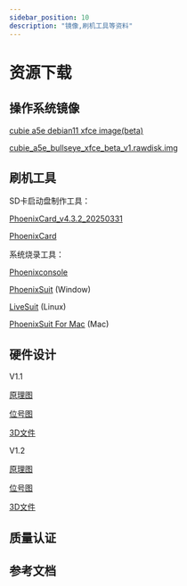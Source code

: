 ```yaml
---
sidebar_position: 10
description: "镜像,刷机工具等资料"
---
```


# 资源下载

## 操作系统镜像

[cubie a5e debian11 xfce image(beta)](https://mega.nz/file/g7AWVBZJ#xkDOIJYHvgUngdKUgW7D_aSaVPifyYZDOG0fUOtgAMk)

[cubie_a5e_bullseye_xfce_beta_v1.rawdisk.img](https://github.com/cubie-image/sun55iw3p1/releases/download/beta_v1/cubie_a5e_bullseye_xfce_beta_v1.rawdisk.img.gz)

## 刷机工具

SD卡启动盘制作工具：

[PhoenixCard_v4.3.2_20250331](https://dl.radxa.com/tools/windows/PhoenixCard_V4.3.2_20250331_1604_Release.zip)

[PhoenixCard](https://dl.radxa.com/tools/windows/PhoenixCard_V4.3.1.zip)

系统烧录工具：

[Phoenixconsole](https://dl.radxa.com/tools/linux/phoenixconsole-3.0.9_amd64.deb)

[PhoenixSuit](https://dl.radxa.com/tools/windows/PhoenixSuit_V2.0.4.zip) (Window)

[LiveSuit](https://dl.radxa.com/tools/linux/LiveSuit_Linux_V3.0.8.zip) (Linux)

[PhoenixSuit For Mac](https://dl.radxa.com/tools/mac/PhoenixSuit_MacOS_V1.0.1.zip) (Mac)

## 硬件设计

V1.1

[原理图](https://dl.radxa.com/cubie/a5e/docs/hw/v1.1/radxa_cubie_a5e_schematic_v1.1_20250113.pdf)

[位号图](https://dl.radxa.com/cubie/a5e/docs/hw/v1.1/radxa_cubie_a5e_components_placement_map_v1.1_20250113.pdf)

[3D文件](https://dl.radxa.com/cubie/a5e/docs/hw/v1.1/radxa_cubie_a5e_pcba_3d_v1.1_stp_20250224.zip)

V1.2

[原理图](https://dl.radxa.com/cubie/a5e/docs/hw/v1.2/radxa_cubie_a5e_schematic_v1.2_20250113.pdf)

[位号图](https://dl.radxa.com/cubie/a5e/docs/hw/v1.2/radxa_cubie_a5e_components_placement_map_v1.2_20250113.pdf)

[3D文件](https://dl.radxa.com/cubie/a5e/docs/hw/v1.2/radxa_cubie_a5e_pcba_3d_v1.2_stp_20250224.zip)

## 质量认证

## 参考文档
